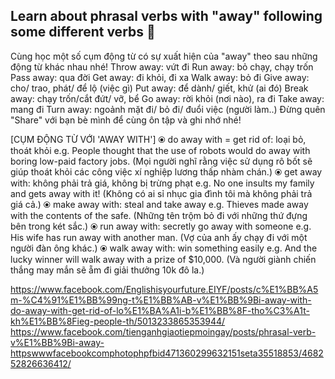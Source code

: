 Learn about phrasal verbs with "away" following some different verbs 🙂
---------------------
Cùng học một số cụm động từ có sự xuất hiện của "away" theo sau những động từ khác nhau nhé!
Throw away: vứt đi
Run away: bỏ chạy, chạy trốn
Pass away: qua đời
Get away: đi khỏi, đi xa
Walk away: bỏ đi
Give away: cho/ trao, phát/ để lộ (việc gì)
Put away: để dành/ giết, khử (ai đó)
Break away: chạy trốn/cắt đứt/ vỡ, bể
Go away: rời khỏi (nơi nào), ra đi 
Take away: mang đi
Turn away: ngoảnh mặt đi/ bỏ đi/ đuổi việc (người làm..)
Đừng quên "Share" với bạn bè mình để cùng ôn tập và ghi nhớ nhé!

[CỤM ĐỘNG TỪ VỚI 'AWAY WITH']
⦿ do away with = get rid of: loại bỏ, thoát khỏi
e.g. People thought that the use of robots would do away with boring low-paid factory jobs.
(Mọi người nghĩ rằng việc sử dụng rô bốt sẽ giúp thoát khỏi các công việc xí nghiệp lương thấp nhàm chán.)
⦿ get away with: không phải trả giá, không bị trừng phạt
e.g. No one insults my family and gets away with it!
(Không có ai sỉ nhục gia đình tôi mà không phải trả giá cả.)
⦿ make away with: steal and take away
e.g. Thieves made away with the contents of the safe.
(Những tên trộm bỏ đi với những thứ đựng bên trong két sắc.)
⦿ run away with: secretly go away with someone 
e.g. His wife has run away with another man.
(Vợ của anh ấy chạy đi với một người đàn ông khác.)
⦿ walk away with: win something easily
e.g. And the lucky winner will walk away with a prize of $10,000.
(Và người giành chiến thắng may mắn sẽ ẵm đi giải thưởng 10k đô la.)


https://www.facebook.com/Englishisyourfuture.EIYF/posts/c%E1%BB%A5m-%C4%91%E1%BB%99ng-t%E1%BB%AB-v%E1%BB%9Bi-away-with-do-away-with-get-rid-of-lo%E1%BA%A1i-b%E1%BB%8F-tho%C3%A1t-kh%E1%BB%8Fieg-people-th/5013233865353944/
https://www.facebook.com/tienganhgiaotiepmoingay/posts/phrasal-verb-v%E1%BB%9Bi-away-httpswwwfacebookcomphotophpfbid471360299632151seta35518853/468252826636412/